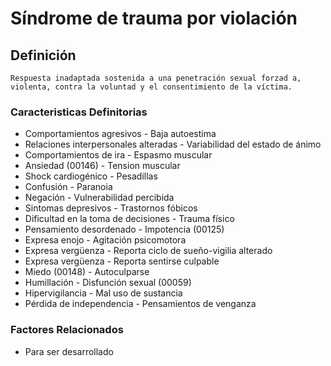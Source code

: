 # Síndrome de trauma por violación
## Definición
	Respuesta inadaptada sostenida a una penetración sexual forzad a, violenta, contra la voluntad y el consentimiento de la víctima.

### Caracteristicas Definitorias
- Comportamientos agresivos  - Baja autoestima  
- Relaciones interpersonales 
alteradas  - Variabilidad del estado de 
ánimo  
- Comportamientos de ira  - Espasmo muscular  
- Ansiedad (00146)  - Tension muscular  
- Shock cardiogénico  - Pesadillas  
- Confusión  - Paranoia  
- Negación  - Vulnerabilidad percibida  
- Sintomas depresivos  - Trastornos fóbicos  
- Dificultad en la toma de 
decisiones  - Trauma físico  
- Pensamiento desordenado  - Impotencia (00125)  
- Expresa enojo  - Agitación psicomotora  
- Expresa vergüenza  - Reporta ciclo de sueño-vigilia 
alterado  
- Expresa vergüenza  - Reporta sentirse culpable  
- Miedo (00148)  - Autoculparse  
- Humillación  - Disfunción sexual (00059)  
- Hipervigilancia  - Mal uso de sustancia  
- Pérdida de independencia  - Pensamientos de venganza

### Factores Relacionados
- Para ser desarrollado

